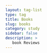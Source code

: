 ```yaml
---
layout: tag-list
type: tag
title: Books
slug: books
category: study
sidebar: false
description: >
   book Reviews
---
```

